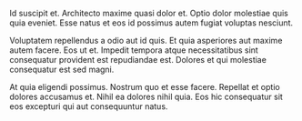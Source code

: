 Id suscipit et. Architecto maxime quasi dolor et. Optio dolor molestiae quis quia eveniet. Esse natus et eos id possimus autem fugiat voluptas nesciunt.
 Voluptatem repellendus a odio aut id quis. Et quia asperiores aut maxime autem facere. Eos ut et. Impedit tempora atque necessitatibus sint consequatur provident est repudiandae est. Dolores et qui molestiae consequatur est sed magni.
 At quia eligendi possimus. Nostrum quo et esse facere. Repellat et optio dolores accusamus et. Nihil ea dolores nihil quia. Eos hic consequatur sit eos excepturi qui aut consequuntur natus.
